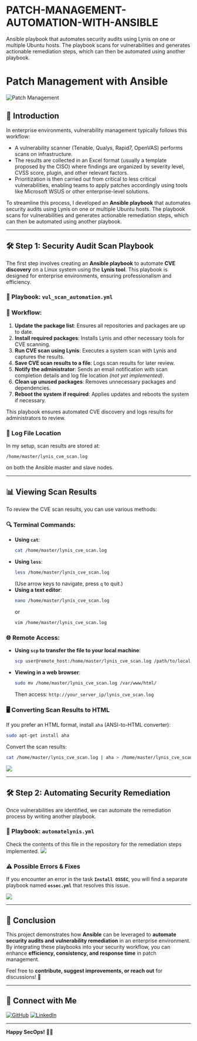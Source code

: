 # PATCH-MANAGEMENT-AUTOMATION-WITH-ANSIBLE
Ansible playbook that automates security audits using Lynis on one or multiple Ubuntu hosts. The playbook scans for vulnerabilities and generates actionable remediation steps, which can then be automated using another playbook.

# Patch Management with Ansible

![Patch Management](https://img.shields.io/badge/Patch%20Management-Automation-blue)

## 📌 Introduction

In enterprise environments, vulnerability management typically follows this workflow:
- A vulnerability scanner (Tenable, Qualys, Rapid7, OpenVAS) performs scans on infrastructure.
- The results are collected in an Excel format (usually a template proposed by the CISO) where findings are organized by severity level, CVSS score, plugin, and other relevant factors.
- Prioritization is then carried out from critical to less critical vulnerabilities, enabling teams to apply patches accordingly using tools like Microsoft WSUS or other enterprise-level solutions.

To streamline this process, I developed an **Ansible playbook** that automates security audits using Lynis on one or multiple Ubuntu hosts. The playbook scans for vulnerabilities and generates actionable remediation steps, which can then be automated using another playbook.

---

## 🛠 Step 1: Security Audit Scan Playbook

The first step involves creating an **Ansible playbook** to automate **CVE discovery** on a Linux system using the **Lynis tool**. This playbook is designed for enterprise environments, ensuring professionalism and efficiency.

### 📜 Playbook: `vul_scan_automation.yml`

### 🔄 Workflow:
1. **Update the package list**: Ensures all repositories and packages are up to date.
2. **Install required packages**: Installs Lynis and other necessary tools for CVE scanning.
3. **Run CVE scan using Lynis**: Executes a system scan with Lynis and captures the results.
4. **Save CVE scan results to a file**: Logs scan results for later review.
5. **Notify the administrator**: Sends an email notification with scan completion details and log file location *(not yet implemented)*.
6. **Clean up unused packages**: Removes unnecessary packages and dependencies.
7. **Reboot the system if required**: Applies updates and reboots the system if necessary.

This playbook ensures automated CVE discovery and logs results for administrators to review.

### 📂 Log File Location
In my setup, scan results are stored at:
```
/home/master/lynis_cve_scan.log
```
on both the Ansible master and slave nodes.

---

## 📊 Viewing Scan Results

To review the CVE scan results, you can use various methods:

### 🔍 Terminal Commands:
- **Using `cat`**: 
  ```sh
  cat /home/master/lynis_cve_scan.log
  ```
- **Using `less`**:
  ```sh
  less /home/master/lynis_cve_scan.log
  ```
  (Use arrow keys to navigate, press `q` to quit.)
- **Using a text editor**:
  ```sh
  nano /home/master/lynis_cve_scan.log
  ```
  or
  ```sh
  vim /home/master/lynis_cve_scan.log
  ```

### 🌐 Remote Access:
- **Using `scp` to transfer the file to your local machine**:
  ```sh
  scp user@remote_host:/home/master/lynis_cve_scan.log /path/to/local/directory
  ```

- **Viewing in a web browser**:
  ```sh
  sudo mv /home/master/lynis_cve_scan.log /var/www/html/
  ```
  Then access: `http://your_server_ip/lynis_cve_scan.log`

### 🖥 Converting Scan Results to HTML
If you prefer an HTML format, install `aha` (ANSI-to-HTML converter):
```sh
sudo apt-get install aha
```
Convert the scan results:
```sh
cat /home/master/lynis_cve_scan.log | aha > /home/master/lynis_cve_scan.html
```
![](https://github.com/yvesstan/Cloud-Projects/blob/main/LabPic/videoframe_9645.png)

---

## 🛠 Step 2: Automating Security Remediation

Once vulnerabilities are identified, we can automate the remediation process by writing another playbook.

### 📜 Playbook: `automatelynis.yml`
Check the contents of this file in the repository for the remediation steps implemented.
![](https://github.com/yvesstan/Cloud-Projects/blob/main/LabPic/automatelynis.png)

### ⚠️ Possible Errors & Fixes
If you encounter an error in the task **`Install OSSEC`**, you will find a separate playbook named **`ossec.yml`** that resolves this issue.

![](https://github.com/yvesstan/Cloud-Projects/blob/main/LabPic/ossec.png)

---

## 🎯 Conclusion
This project demonstrates how **Ansible** can be leveraged to **automate security audits and vulnerability remediation** in an enterprise environment. By integrating these playbooks into your security workflow, you can enhance **efficiency, consistency, and response time** in patch management.

Feel free to **contribute, suggest improvements, or reach out** for discussions! 🚀

---

## 📌 Connect with Me
[![GitHub](https://img.shields.io/badge/GitHub-Profile-black?logo=github)](https://github.com/yvesstan) [![LinkedIn](https://img.shields.io/badge/LinkedIn-Connect-blue?logo=linkedin)](https://www.linkedin.com/in/yves-stanislas-adani/)

---

**Happy SecOps!** 🎯🚀


